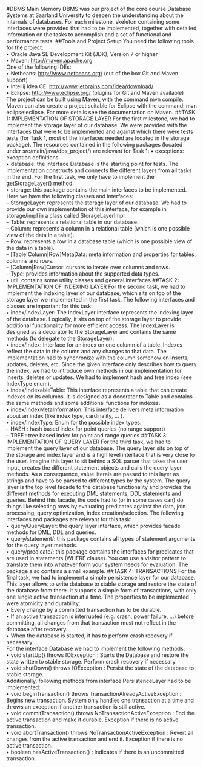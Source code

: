 #DBMS
Main Memory DBMS was our project of the core course Database Systems at Saarland University to deepen the understanding about the internals of databases. For each milestone, skeleton containing some interfaces were provided that had to be implemented, together with detailed information on the tasks to accomplish and a set of functional and performance tests.
##Tools and Project Setup
You need the following tools for the project: <br />
• Oracle Java SE Development Kit (JDK), Version 7 or higher <br />
• Maven: http://maven.apache.org <br />
One of the following IDEs: <br />
• Netbeans: http://www.netbeans.org/ (out of the box Git and Maven support) <br />
• Intellij Idea CE: http://www.jetbrains.com/idea/download/ <br />
• Eclipse: http://www.eclipse.org/ (plugins for Git and Maven available) <br />
The project can be built using Maven, with the command mvn compile. Maven can also create a project suitable for Eclipse with the command: mvn eclipse:eclipse. For more details see the documentation on Maven. 
##TASK 1: IMPLEMENTATION OF STORAGE LAYER
For the first milestone, we had to implement the storage layer of our database. We were provided with the interfaces that were to be implemented and against which there were tests tests (for Task 1, most of the interfaces needed are located in the storage package). The resources contained in the following packages (located under src/main/java/dbs_project/) are relevant for Task 1:
• exceptions: exception definitions. <br />
• database: the interface Database is the starting point for tests. The implementation constructs and connects the different layers from all tasks in the end. For the first task, we only have to implement the getStorageLayer() method. <br />
• storage: this package contains the main interfaces to be implemented. Here we have the following classes and interfaces: <br />
– StorageLayer: represents the storage layer of our database. We had to provide our own implementation of this interface, for example in storage/impl in a class called StorageLayerImpl. <br />
– Table: represents a relational table in our database. <br />
– Column: represents a column in a relational table (which is one possible view of the data in a table). <br />
– Row: represents a row in a database table (which is one possible view of the data in a table). <br />
– [Table|Column|Row]MetaData: meta information and properties for tables, columns and rows. <br />
– [Column|Row]Cursor: cursors to iterate over columns and rows. <br />
– Type: provides information about the supported data types. <br />
• util: contains some utility classes and general interfaces 
##TASK 2: IMPLEMENTATION OF INDEXING LAYER
For the second task, we had to implement the indexing layer of our database, which sits on top of the storage layer we implemented in the first task. The following interfaces and classes are important for this task: <br />
• index/IndexLayer: The IndexLayer interface represents the indexing layer of the database. Logically, it sits on top of the storage layer to provide additional functionality for more efficient access. The IndexLayer is designed as a decorator to the StorageLayer and contains the same methods (to delegate to the StorageLayer). <br />
• index/Index: Interface for an index on one column of a table. Indexes reflect the data in the column and any changes to that data. The implementation had to synchronize with the column somehow on inserts, updates, deletes, etc. Since the given interface only describes how to query the index, we had to introduce own methods in our implementation for inserts, deletes or updates. We had to implement hash and tree index (see IndexType enum). <br />
• index/IndexableTable: This interface represents a table that can create indexes on its columns. It is designed as a decorator to Table and contains the same methods and some additional functions for indexes. <br />
• index/IndexMetaInformation: This interface delivers meta information about an index (like index type, cardinality, ... ). <br />
• index/IndexType: Enum for the possible index types: <br />
– HASH : hash based index for point queries (no range support) <br />
– TREE : tree based index for point and range queries 
##TASK 3: IMPLEMENTATION OF QUERY LAYER 
For the third task, we had to implement the query layer of our database. The query layer sits on top of the storage and index layer and is a high level interface that is very close to the user. Imagine this layer to sit behind a SQL parser that takes the user input, creates the different statement objects and calls the query layer methods. As a consequence, value literals are passed to this layer as strings and have to be parsed to different types by the system. The query layer is the top level facade to the database functionality and provides the different methods for executing DML statements, DDL statements and queries. Behind this facade, the code had to (or in some cases can) do things like selecting rows by evaluating predicates against the data, join processing, query optimization, index creation/selection. The following interfaces and packages are relevant for this task: <br />
• query/QueryLayer: the query layer interface, which provides facade methods for DML, DDL and queries. <br />
• query/statement/: this package contains all types of statement arguments for the query layer methods. <br />
• query/predicate/: this package contains the interfaces for predicates that are used in statements (WHERE clause). You can use a visitor pattern to translate them into whatever form your system needs for evaluation. The package also contains a small example. 
##TASK 4: TRANSACTIONS 
For the final task, we had to implement a simple persistence layer for our database. This layer allows to write database to stable storage and restore the state of the database from there. It supports a simple form of transactions, with only one single active transaction at a time. The properties to be implemented were atomicity and durability: <br />
• Every change by a committed transaction has to be durable. <br />
• If an active transaction is interrupted (e.g. crash, power failure, ...) before committing, all changes from that transaction must not reflect in the database after recovery. <br />
• When the database is started, it has to perform crash recovery if necessary. <br />
For the interface Database we had to implement the following methods: <br />
• void startUp() throws IOException : Starts the Database and restore the state written to stable storage. Perform crash recovery if necessary. <br />
• void shutDown() throws IOException : Persist the state of the database to stable storage. <br />
Additionally, following methods from interface PersistenceLayer had to be implemented: <br />
• void beginTransaction() throws TransactionAlreadyActiveException : Begins new transaction. System only handles one transaction at a time and throws an exception if another transaction is still active. <br />
• void commitTransaction() throws NoTransactionActiveException : End the active transaction and make it durable. Exception if there is no active transaction. <br />
• void abortTransaction() throws NoTransactionActiveException : Revert all changes from the active transaction and end it. Exception if there is no active transaction. <br />
• boolean hasActiveTransaction() : Indicates if there is an uncommitted transaction.
